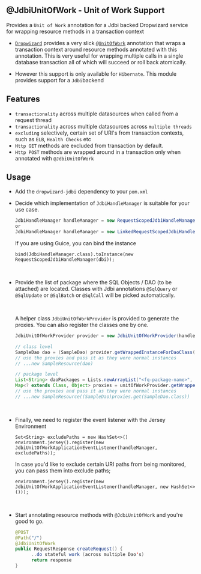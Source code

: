 ## @JdbiUnitOfWork - Unit of Work Support

Provides a `Unit of Work` annotation for a Jdbi backed Dropwizard service for wrapping resource methods in a transaction
context

- [`Dropwizard`](https://github.com/dropwizard/dropwizard) provides a very
  slick [`@UnitOfWork`](https://www.dropwizard.io/en/latest/manual/hibernate.html) annotation that wraps a transaction
  context around resource methods annotated with this annotation. This is very useful for wrapping multiple calls in a
  single database transaction all of which will succeed or roll back atomically.


- However this support is only available for `Hibernate`. This module provides support for a `Jdbi`backend

## Features

- `transactionality` across multiple datasources when called from a request thread
- `transactionality` across multiple datasources across `multiple threads`
- `excluding` selectively, certain set of URI's from transaction contexts, such as `ELB`, `Health Checks` etc
- `Http GET` methods are excluded from transaction by default.
- `Http POST` methods are wrapped around in a transaction only when annotated with `@JdbiUnitOfWork`

## Usage

- Add the `dropwizard-jdbi` dependency to your `pom.xml`

- Decide which implementation of `JdbiHandleManager` is suitable for your use case.

  ```java
  JdbiHandleManager handleManager = new RequestScopedJdbiHandleManager(dbi);  // most common
  or
  JdbiHandleManager handleManager = new LinkedRequestScopedJdbiHandleManager(dbi);
  ```

  If you are using Guice, you can bind the instance
  ```
  bind(JdbiHandleManager.class).toInstance(new RequestScopedJdbiHandleManager(dbi));
  ```

<br>

- Provide the list of package where the SQL Objects / DAO (to be attached) are located. Classes with Jdbi
  annotations `@SqlQuery` or `@SqlUpdate` or `@SqlBatch` or `@SqlCall` will be picked automatically.

  <br>

  A helper class `JdbiUnitOfWorkProvider` is provided to generate the proxies. You can also register the classes one by
  one.

  ```java
  JdbiUnitOfWorkProvider provider = new JdbiUnitOfWorkProvider(handleManager);

  // class level
  SampleDao dao = (SampleDao) provider.getWrappedInstanceForDaoClass(SampleDao.class);
  // use the proxies and pass it as they were normal instances
  // ...new SampleResource(dao)

  // package level
  List<String> daoPackages = Lists.newArrayList("<fq-package-name>", "fq-package-name", ...);
  Map<? extends Class, Object> proxies = unitOfWorkProvider.getWrappedInstanceForDaoPackage(daoPackages);
  // use the proxies and pass it as they were normal instances
  // ...new SampleResource((SampleDao)proxies.get(SampleDao.class))
  ```

<br>

- Finally, we need to register the event listener with the Jersey Environment
  ```
  Set<String> excludePaths = new HashSet<>()
  environment.jersey().register(new JdbiUnitOfWorkApplicationEventListener(handleManager, excludePaths));
  ```
  In case you'd like to exclude certain URI paths from being monitored, you can pass them into exclude paths;
  ```
  environment.jersey().register(new JdbiUnitOfWorkApplicationEventListener(handleManager, new HashSet<>()));
  ```

<br>

- Start annotating resource methods with `@JdbiUnitOfWork` and you're good to go.
    ```java
    @POST
    @Path("/")
    @JdbiUnitOfWork
    public RequestResponse createRequest() {
          ..do stateful work (across multiple Dao's)
          return response
    }
    ```
